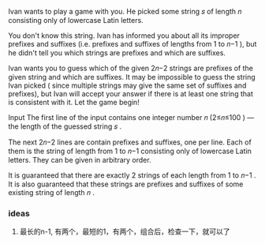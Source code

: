 Ivan wants to play a game with you. He picked some string 𝑠
of length 𝑛
consisting only of lowercase Latin letters.

You don't know this string. Ivan has informed you about all its improper prefixes and suffixes (i.e. prefixes and
suffixes of lengths from 1
to 𝑛−1
), but he didn't tell you which strings are prefixes and which are suffixes.

Ivan wants you to guess which of the given 2𝑛−2
strings are prefixes of the given string and which are suffixes. It may be impossible to guess the string Ivan picked (
since multiple strings may give the same set of suffixes and prefixes), but Ivan will accept your answer if there is at
least one string that is consistent with it. Let the game begin!

Input
The first line of the input contains one integer number 𝑛
(2≤𝑛≤100
) — the length of the guessed string 𝑠
.

The next 2𝑛−2
lines are contain prefixes and suffixes, one per line. Each of them is the string of length from 1
to 𝑛−1
consisting only of lowercase Latin letters. They can be given in arbitrary order.

It is guaranteed that there are exactly 2
strings of each length from 1
to 𝑛−1
. It is also guaranteed that these strings are prefixes and suffixes of some existing string of length 𝑛
.

### ideas

1. 最长的n-1, 有两个，最短的1，有两个，组合后，检查一下，就可以了